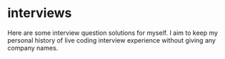 # interviews
Here are some interview question solutions for myself. 
I aim to keep my personal history of live coding interview experience without giving any company names.
